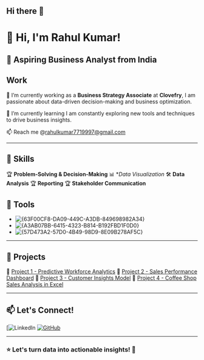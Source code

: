 ## Hi there 👋

# 👋 Hi, I'm Rahul Kumar!

## 🚀 Aspiring Business Analyst from India

 ## Work
 
🔭 I’m currently working  as a **Business Strategy Associate** at **Clovefry**, I am passionate about data-driven decision-making and business optimization. 

🌱 I’m currently learning I am constantly exploring new tools and techniques to drive business insights.

📫 Reach me @rahulkumar7719997@gmail.com

---

## 🔹 Skills

🏆 **Problem-Solving & Decision-Making**
📊 **Data Visualization*
🛠  **Data Analysis**
🏆 **Reporting**
🏆 **Stakeholder Communication**

## 🔹 Tools
- ![{63F00CF8-DA09-449C-A3DB-849698982A34}](https://github.com/user-attachments/assets/e369215b-539f-4669-93cf-0491bc8dd15c)
- ![{A3AB07BB-6415-4323-B814-B192FBD1F0D0}](https://github.com/user-attachments/assets/d295f46a-6d2d-42ea-9433-b12b2b22bd16)
- ![{57D473A2-57D0-4B49-98D9-8E09B278AF5C}](https://github.com/user-attachments/assets/e6298b30-2081-4155-8567-f72afcd5e829)




---

## 📂 Projects

🔹 [Project 1 - Predictive Workforce Analytics](https://github.com/imkumar77/Predictive-Workforce-Analytics-Strategy-for-Employee-Retention) 
🔹 [Project 2 - Sales Performance Dashboard](https://github.com/imkumar77/Sales-Performance-Dashboard) 
🔹 [Project 3 - Customer Insights Model](https://github.com/imkumar77/retail_database)
🔹 [Project 4 - Coffee Shop Sales Analysis in Excel](https://github.com/imkumar77/Coffee-Shop-Revenue-Analysis-Dashboard-Excel-)

---

## 📫 Let's Connect!

[![LinkedIn](https://www.linkedin.com/in/rahul-kumar-business-anylist/)
[![GitHub](https://img.shields.io/badge/GitHub-Profile-black?logo=github)](https://github.com/yourusername)  


---

### ⭐ **Let's turn data into actionable insights!** 🚀
